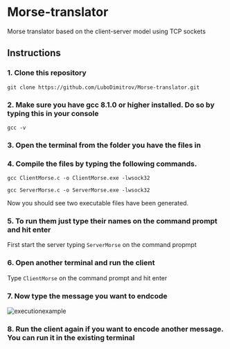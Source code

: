 # Morse-translator
Morse translator based on the client-server model using TCP sockets

## Instructions
### 1. Clone this repository
```
git clone https://github.com/LuboDimitrov/Morse-translator.git
```
### 2. Make sure you have gcc 8.1.0 or higher installed. Do so by typing this in your console
```
gcc -v
```
### 3. Open the terminal from the folder you have the files in

### 4. Compile the files by typing the following commands.
```
gcc ClientMorse.c -o ClientMorse.exe -lwsock32
```
```
gcc ServerMorse.c -o ServerMorse.exe -lwsock32
```

Now you should see two executable files have been generated.

### 5. To run them just type their names on the command prompt and hit enter
First start the server typing `ServerMorse` on the command propmpt

### 6. Open another terminal and run the client
Type ``ClientMorse`` on the command prompt and hit enter

### 7. Now type the message you want to endcode
![executionexample](https://user-images.githubusercontent.com/78859431/153050538-bd10a26e-2a49-4713-bfe6-db5625398670.PNG)

### 8. Run the client again if you want to encode another message. You can run it in the existing terminal 




